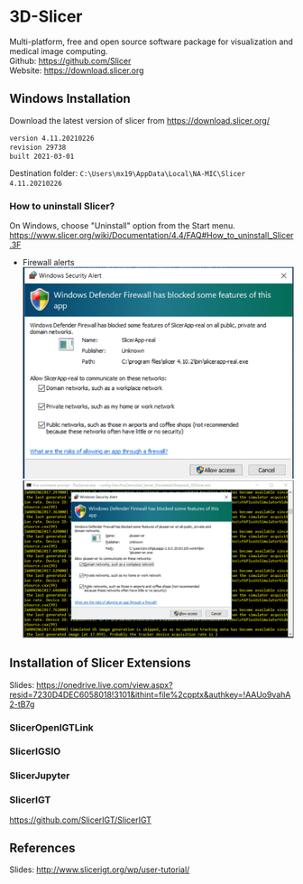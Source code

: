 # 3D-Slicer
Multi-platform, free and open source software package for 
visualization and medical image computing.  
Github: https://github.com/Slicer  
Website: https://download.slicer.org   

## Windows Installation
Download the latest version of slicer from https://download.slicer.org/
```
version 4.11.20210226
revision 29738
built 2021-03-01
``` 
Destination folder: `C:\Users\mx19\AppData\Local\NA-MIC\Slicer 4.11.20210226`

### How to uninstall Slicer?
On Windows, choose "Uninstall" option from the Start menu.
https://www.slicer.org/wiki/Documentation/4.4/FAQ#How_to_uninstall_Slicer.3F    

* Firewall alerts       
![f](figures/firewall-networks-b-3d-slicer.PNG)   
![f](figures/firewall-networks-a-3d-slicer.PNG)   
  

## Installation of Slicer Extensions
Slides: https://onedrive.live.com/view.aspx?resid=7230D4DEC6058018!3101&ithint=file%2cpptx&authkey=!AAUo9vahA2-tB7g
### SlicerOpenIGTLink
### SlicerIGSIO
### SlicerJupyter
### SlicerIGT
https://github.com/SlicerIGT/SlicerIGT

## References
Slides: http://www.slicerigt.org/wp/user-tutorial/ 



